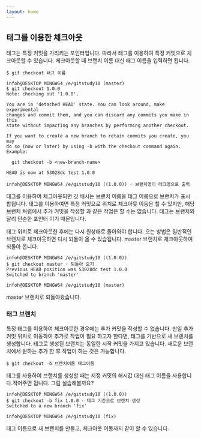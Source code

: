 ```yaml
---
layout: home
---
```

## 태그를 이용한 체크아웃
태그는 특정 커밋을 가리키는 포인터입니다. 따라서 태그를 이용하여 특정 커밋으로 체크아웃할 수 있습니다. 체크아웃할 때 브랜치 이름 대신 태그 이름을 입력하면 됩니다.

```
$ git checkout 태그 이름
```


```
infoh@DESKTOP MINGW64 /e/gitstudy10 (master)
$ git checkout 1.0.0
Note: checking out '1.0.0'.

You are in 'detached HEAD' state. You can look around, make experimental
changes and commit them, and you can discard any commits you make in this
state without impacting any branches by performing another checkout.

If you want to create a new branch to retain commits you create, you may
do so (now or later) by using -b with the checkout command again. Example:

  git checkout -b <new-branch-name>

HEAD is now at 53028dc test 1.0.0

infoh@DESKTOP MINGW64 /e/gitstudy10 ((1.0.0)) ☜ 브랜치명이 테크명으로 출력
```

태그를 이용하여 체그아웃되면 깃 배시는 브랜치 이름을 태그 이름으로 브랜치가 표시 합됩니다. 태그를 이용하여면 특정 커밋으로 위치로 체크아웃 이동은 할 수 있지만, 해당 브랜치 처럼에서 추가 커밋을 작성할 과 같은 작업은 할 수는 없습니다. 태그는 브랜치와 달리 단순한 포인터 이기 때문입니다.  

태그 위치로 체크아웃한 후에는 다시 원상태로 돌아와야 합니다. 오는 방법은 일반적인 브랜치로 체크아웃하면 다시 되돌아 올 수 있습됩니다. master 브랜치로 체크아웃하여 되돌아 옵니다.  

```
infoh@DESKTOP MINGW64 /e/gitstudy10 ((1.0.0))
$ git checkout master ☜ 되돌아 오기
Previous HEAD position was 53028dc test 1.0.0
Switched to branch 'master'

infoh@DESKTOP MINGW64 /e/gitstudy10 (master)
```

master 브랜치로 되돌아왔습니다.

### 태그 브랜치
특정 태그를 이용하여 체크아웃한 경우에는 추가 커밋을 작성할 수 없습니다. 만일 추가 커밋 위치로 이동하여 추가로 작업이 필요 하고자 한다면, 태그를 기반으로 새 브랜치를 생성합니다. 테그로 생성된 브랜치는 동일한 시작 커밋을 가지고 있습니다. 새로운 브랜치에서 원하는 추가 한 후 작업이 하는 것은 가능합니다. 

```
$ git checkout -b 브랜치이름 태그이름
```

태그를 사용하여 브랜치를 생성할 때는 지정 커밋의 해시값 대신 태그 이름을 사용합니다.적어주면 됩니다. 그럼 실습해볼까요?  

```
infoh@DESKTOP MINGW64 /e/gitstudy10 ((1.0.0))
$ git checkout -b fix 1.0.0 ☜ 테그 기준으로 브랜치 생성
Switched to a new branch 'fix'

infoh@DESKTOP MINGW64 /e/gitstudy10 (fix)
```

태그 이름으로 새 브랜치를 만들고, 체크아웃 이동까지 같이 할 수 있습니다.  

<br><br>